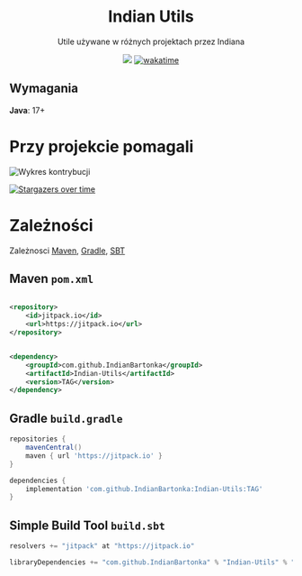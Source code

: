 <div align="center">

# Indian Utils

Utile używane w różnych projektach przez Indiana

[![](https://jitpack.io/v/IndianBartonka/Indian-Utils.svg)](https://jitpack.io/#IndianBartonka/Indian-Utils)
[![wakatime](https://wakatime.com/badge/user/adf40340-ba3b-43af-87af-de3920ec0c1b/project/5e41acf1-0b55-470c-be02-5b2f68bbdee0.svg)](https://wakatime.com/badge/user/adf40340-ba3b-43af-87af-de3920ec0c1b/project/5e41acf1-0b55-470c-be02-5b2f68bbdee0)
</div>

## Wymagania

**Java**: 17+

# Przy projekcie pomagali

![Wykres kontrybucji](https://contrib.rocks/image?repo=IndianBartonka/Indian-Utils)

[![Stargazers over time](https://starchart.cc/IndianBartonka/Indian-Utils.svg?variant=adaptive)]()

# Zależności

Zależnosci [Maven](#maven-pomxml), [Gradle](#gradle-buildgradle), [SBT](#simple-build-tool-buildsbt)

## Maven `pom.xml`

```xml

<repository>
    <id>jitpack.io</id>
    <url>https://jitpack.io</url>
</repository>
```

```xml

<dependency>
    <groupId>com.github.IndianBartonka</groupId>
    <artifactId>Indian-Utils</artifactId>
    <version>TAG</version>
</dependency>
```

## Gradle `build.gradle`

```groovy
repositories {
    mavenCentral()
    maven { url 'https://jitpack.io' }
}

dependencies {
    implementation 'com.github.IndianBartonka:Indian-Utils:TAG'
}
```

## Simple Build Tool `build.sbt`

```sbt
resolvers += "jitpack" at "https://jitpack.io"
```

```sbt
libraryDependencies += "com.github.IndianBartonka" % "Indian-Utils" % "TAG"    
```
